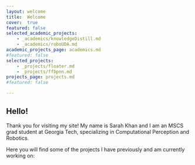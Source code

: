 ```yaml
---
layout: welcome
title:  Welcome
cover:  true
featured: false
selected_academic_projects:
    - _academics/knowledgeDistill.md
    - _academics/roboUDA.md
academic_projects_page: academics.md
#featured: false
selected_projects:
    - _projects/floater.md
    - _projects/ffbpnn.md
projects_page: projects.md
#featured: false

---
```


## Hello!
Thank you for visiting my site!  My name is Sarah Khan and I am an MSCS grad student at Georgia Tech, specializing in Computational Perception and Robotics.  

Here you will find some of the projects I have previously and am currently working on:
<!--projects_academics-->
<!--projects-->


